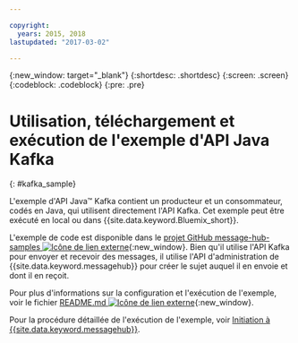 ```yaml
---

copyright:
  years: 2015, 2018
lastupdated: "2017-03-02"

---
```


{:new_window: target="_blank"}
{:shortdesc: .shortdesc}
{:screen: .screen}
{:codeblock: .codeblock}
{:pre: .pre}

# Utilisation, téléchargement et exécution de l'exemple d'API Java Kafka
{: #kafka_sample}


L'exemple d'API Java&trade; Kafka contient un producteur et un consommateur, codés en Java, qui utilisent directement l'API Kafka. Cet exemple peut être exécuté en local ou dans {{site.data.keyword.Bluemix_short}}.

L'exemple de code est disponible dans le [projet GitHub message-hub-samples ![Icône de lien externe](../../icons/launch-glyph.svg "Icône de lien externe")](https://github.com/ibm-messaging/message-hub-samples/tree/master/kafka-java-console-sample){:new_window}. Bien qu'il utilise l'API Kafka pour envoyer et recevoir des messages, il utilise l'API d'administration de {{site.data.keyword.messagehub}} pour créer le sujet auquel il en envoie et dont il en reçoit.

Pour plus d'informations sur la configuration et l'exécution de l'exemple, voir le fichier [README.md ![Icône de lien externe](../../icons/launch-glyph.svg "Icône de lien externe")](https://github.com/ibm-messaging/message-hub-samples/tree/master/kafka-java-console-sample){:new_window}.

Pour la procédure détaillée de l'exécution de l'exemple, voir [Initiation à {{site.data.keyword.messagehub}}](/docs/services/MessageHub/index.html#getting_started_steps).


